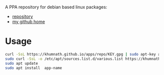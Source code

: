 A PPA repository for debian based  linux packages:

- [repository](https://github.com/khumnath/apps)
- [my github home](https://khumnath.github.io)


# Usage

```bash
curl -SsL https://khumnath.github.io/apps/repo/KEY.gpg | sudo apt-key add -
sudo curl -SsL -o /etc/apt/sources.list.d/various.list https://khumnath.github.io/apps/repo/various.list
sudo apt update
sudo apt install  app-name
```
